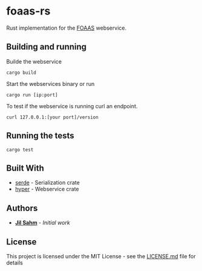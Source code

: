 # foaas-rs

Rust implementation for the [FOAAS](https://github.com/tomdionysus/foaas) webservice.

## Building and running

Builde the webservice

```
cargo build
```

Start the webservices binary or run

```
cargo run [ip:port]
```

To test if the webservice is running curl an endpoint.

```
curl 127.0.0.1:[your port]/version
```

## Running the tests

```
cargo test
```

## Built With

* [serde](https://github.com/serde-rs/serde) - Serialization crate
* [hyper](https://github.com/hyperium/hyper) - Webservice crate

## Authors

* [**Jil Sahm**](https://github.com/jilsahm) - *Initial work*

## License

This project is licensed under the MIT License - see the [LICENSE.md](LICENSE.md) file for details